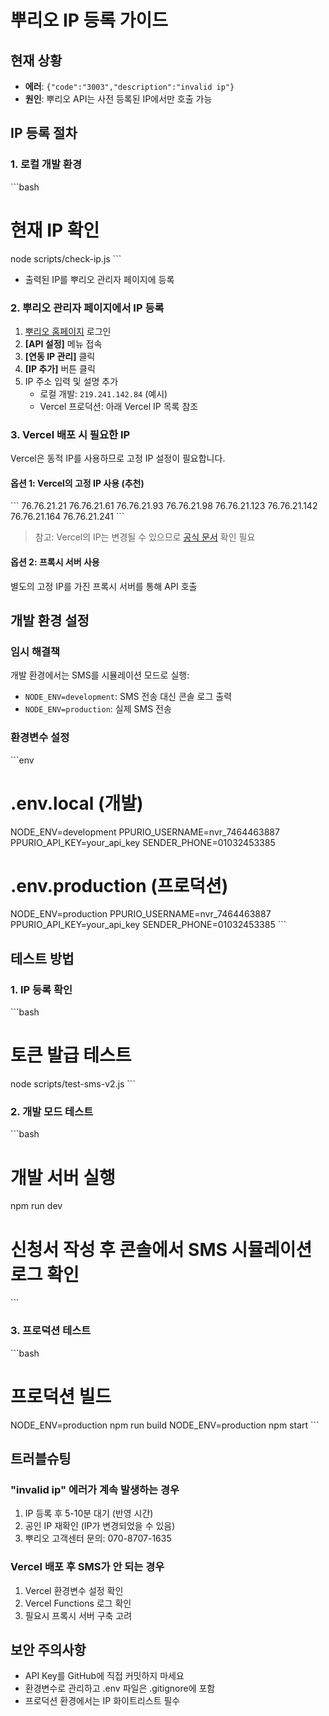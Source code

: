 # 뿌리오 IP 등록 가이드

## 현재 상황
- **에러**: `{"code":"3003","description":"invalid ip"}`
- **원인**: 뿌리오 API는 사전 등록된 IP에서만 호출 가능

## IP 등록 절차

### 1. 로컬 개발 환경
\`\`\`bash
# 현재 IP 확인
node scripts/check-ip.js
\`\`\`
- 출력된 IP를 뿌리오 관리자 페이지에 등록

### 2. 뿌리오 관리자 페이지에서 IP 등록
1. [뿌리오 홈페이지](https://www.ppurio.com) 로그인
2. **[API 설정]** 메뉴 접속
3. **[연동 IP 관리]** 클릭
4. **[IP 추가]** 버튼 클릭
5. IP 주소 입력 및 설명 추가
   - 로컬 개발: `219.241.142.84` (예시)
   - Vercel 프로덕션: 아래 Vercel IP 목록 참조

### 3. Vercel 배포 시 필요한 IP
Vercel은 동적 IP를 사용하므로 고정 IP 설정이 필요합니다.

#### 옵션 1: Vercel의 고정 IP 사용 (추천)
\`\`\`
76.76.21.21
76.76.21.61
76.76.21.93
76.76.21.98
76.76.21.123
76.76.21.142
76.76.21.164
76.76.21.241
\`\`\`
> 참고: Vercel의 IP는 변경될 수 있으므로 [공식 문서](https://vercel.com/docs/concepts/projects/environment-variables#system-environment-variables) 확인 필요

#### 옵션 2: 프록시 서버 사용
별도의 고정 IP를 가진 프록시 서버를 통해 API 호출

## 개발 환경 설정

### 임시 해결책
개발 환경에서는 SMS를 시뮬레이션 모드로 실행:
- `NODE_ENV=development`: SMS 전송 대신 콘솔 로그 출력
- `NODE_ENV=production`: 실제 SMS 전송

### 환경변수 설정
\`\`\`env
# .env.local (개발)
NODE_ENV=development
PPURIO_USERNAME=nvr_7464463887
PPURIO_API_KEY=your_api_key
SENDER_PHONE=01032453385

# .env.production (프로덕션)
NODE_ENV=production
PPURIO_USERNAME=nvr_7464463887
PPURIO_API_KEY=your_api_key
SENDER_PHONE=01032453385
\`\`\`

## 테스트 방법

### 1. IP 등록 확인
\`\`\`bash
# 토큰 발급 테스트
node scripts/test-sms-v2.js
\`\`\`

### 2. 개발 모드 테스트
\`\`\`bash
# 개발 서버 실행
npm run dev

# 신청서 작성 후 콘솔에서 SMS 시뮬레이션 로그 확인
\`\`\`

### 3. 프로덕션 테스트
\`\`\`bash
# 프로덕션 빌드
NODE_ENV=production npm run build
NODE_ENV=production npm start
\`\`\`

## 트러블슈팅

### "invalid ip" 에러가 계속 발생하는 경우
1. IP 등록 후 5-10분 대기 (반영 시간)
2. 공인 IP 재확인 (IP가 변경되었을 수 있음)
3. 뿌리오 고객센터 문의: 070-8707-1635

### Vercel 배포 후 SMS가 안 되는 경우
1. Vercel 환경변수 설정 확인
2. Vercel Functions 로그 확인
3. 필요시 프록시 서버 구축 고려

## 보안 주의사항
- API Key를 GitHub에 직접 커밋하지 마세요
- 환경변수로 관리하고 .env 파일은 .gitignore에 포함
- 프로덕션 환경에서는 IP 화이트리스트 필수
